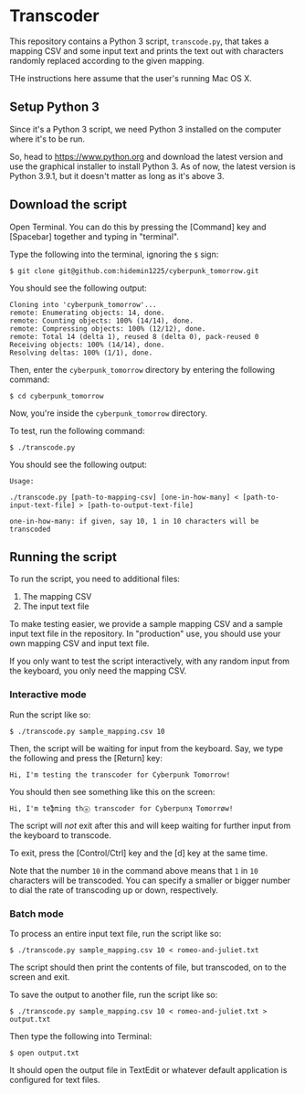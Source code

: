 # Transcoder

This repository contains a Python 3 script, `transcode.py`, that takes
a mapping CSV and some input text and prints the text out with
characters randomly replaced according to the given mapping.

THe instructions here assume that the user's running Mac OS X.

## Setup Python 3

Since it's a Python 3 script, we need Python 3 installed on the
computer where it's to be run.

So, head to https://www.python.org and download the latest version and
use the graphical installer to install Python 3. As of now, the latest
version is Python 3.9.1, but it doesn't matter as long as it's above
3.

## Download the script

Open Terminal. You can do this by pressing the [Command] key and
[Spacebar] together and typing in "terminal".

Type the following into the terminal, ignoring the `$` sign:

```
$ git clone git@github.com:hidemin1225/cyberpunk_tomorrow.git
```

You should see the following output:

```
Cloning into 'cyberpunk_tomorrow'...
remote: Enumerating objects: 14, done.
remote: Counting objects: 100% (14/14), done.
remote: Compressing objects: 100% (12/12), done.
remote: Total 14 (delta 1), reused 8 (delta 0), pack-reused 0
Receiving objects: 100% (14/14), done.
Resolving deltas: 100% (1/1), done.
```

Then, enter the `cyberpunk_tomorrow` directory by entering the following command:

```
$ cd cyberpunk_tomorrow
```

Now, you're inside the `cyberpunk_tomorrow` directory.

To test, run the following command:

```
$ ./transcode.py
```

You should see the following output:

```
Usage:

./transcode.py [path-to-mapping-csv] [one-in-how-many] < [path-to-input-text-file] > [path-to-output-text-file]

one-in-how-many: if given, say 10, 1 in 10 characters will be transcoded

```

## Running the script

To run the script, you need to additional files:
1. The mapping CSV
2. The input text file

To make testing easier, we provide a sample mapping CSV and a sample
input text file in the repository. In "production" use, you should use
your own mapping CSV and input text file.

If you only want to test the
script interactively, with any random input from the keyboard, you
only need the mapping CSV.

### Interactive mode

Run the script like so:

```
$ ./transcode.py sample_mapping.csv 10
```

Then, the script will be waiting for input from the keyboard. Say, we
type the following and press the [Return] key:

```
Hi, I'm testing the transcoder for Cyberpunk Tomorrow!
```

You should then see something like this on the screen:

```
Hi, I'm teֆπing thⓔ transcoder for Cyberpunʞ Tomorrøw!
```

The script will _not_ exit after this and will keep waiting for
further input from the keyboard to transcode.

To exit, press the [Control/Ctrl] key and the [d] key at the same
time.

Note that the number `10` in the command above means that `1` in `10`
characters will be transcoded. You can specify a smaller or bigger
number to dial the rate of transcoding up or down, respectively.

### Batch mode

To process an entire input text file, run the script like so:

```
$ ./transcode.py sample_mapping.csv 10 < romeo-and-juliet.txt
```

The script should then print the contents of file, but transcoded, on to the
screen and exit.

To save the output to another file, run the script like so:

```
$ ./transcode.py sample_mapping.csv 10 < romeo-and-juliet.txt > output.txt
```

Then type the following into Terminal:

```
$ open output.txt
```

It should open the output file in TextEdit or whatever default
application is configured for text files.
